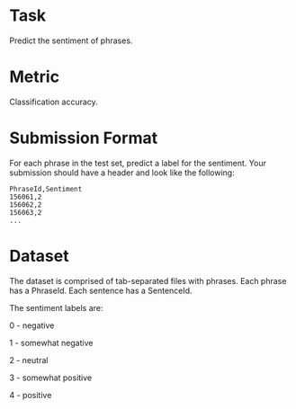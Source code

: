 # Task

Predict the sentiment of phrases.

# Metric

Classification accuracy.

# Submission Format

For each phrase in the test set, predict a label for the sentiment. Your submission should have a header and look like the following:

```
PhraseId,Sentiment
156061,2
156062,2
156063,2
...
```

# Dataset

The dataset is comprised of tab-separated files with phrases. Each phrase has a PhraseId. Each sentence has a SentenceId.

The sentiment labels are:

0 - negative

1 - somewhat negative

2 - neutral

3 - somewhat positive

4 - positive